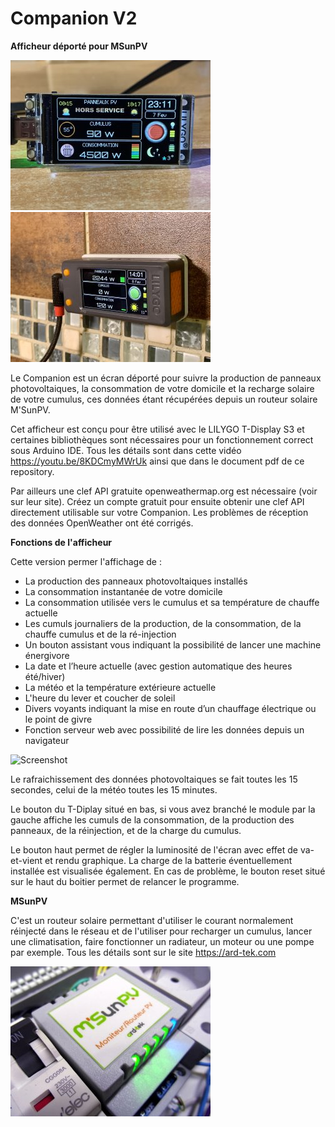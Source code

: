 # Companion V2
**Afficheur déporté pour MSunPV**

![Screenshot](img/IMG_6869.jpg) ![Screenshot](img/IMG_6871.jpg)

Le Companion est un écran déporté pour suivre la production de panneaux photovoltaiques, la consommation de votre domicile et la recharge solaire de votre cumulus, ces données étant récupérées depuis un routeur solaire M'SunPV.

Cet afficheur est conçu pour être utilisé avec le LILYGO T-Display S3 et certaines bibliothèques sont nécessaires pour un fonctionnement correct sous Arduino IDE. Tous les détails sont dans cette vidéo https://youtu.be/8KDCmyMWrUk ainsi que dans le document pdf de ce repository.


Par ailleurs une clef API gratuite openweathermap.org est nécessaire (voir sur leur site). Créez un compte gratuit pour ensuite obtenir une clef API directement utilisable sur votre Companion. Les problèmes de réception des données OpenWeather ont été corrigés.


**Fonctions de l'afficheur**

Cette version permer l'affichage de :
* La production des panneaux photovoltaiques installés
* La consommation instantanée de votre domicile
* La consommation utilisée vers le cumulus et sa température de chauffe actuelle
* Les cumuls journaliers de la production, de la consommation, de la chauffe cumulus et de la ré-injection
* Un bouton assistant vous indiquant la possibilité de lancer une machine énergivore
* La date et l’heure actuelle (avec gestion automatique des heures été/hiver)
* La météo et la température extérieure actuelle
* L'heure du lever et coucher de soleil
* Divers voyants indiquant la mise en route d’un chauffage électrique ou le point de givre
* Fonction serveur web avec possibilité de lire les données depuis un navigateur


![Screenshot](img/affiche.jpg) 

Le rafraichissement des données photovoltaiques se fait toutes les 15 secondes, celui de la météo toutes les 15 minutes.

Le bouton du T-Diplay situé en bas, si vous avez branché le module par la gauche affiche les cumuls de la consommation, de la production des panneaux, de la réinjection, et de la charge du cumulus.

Le bouton haut permet de régler la luminosité de l'écran avec effet de va-et-vient et rendu graphique. La charge de la batterie éventuellement installée est visualisée également.
En cas de problème, le bouton reset situé sur le haut du boitier permet de relancer le programme.

**MSunPV**

C'est un routeur solaire permettant d'utiliser le courant normalement réinjecté dans le réseau et de l'utiliser pour recharger un cumulus, lancer une climatisation, faire fonctionner un radiateur, un moteur ou une pompe par exemple. Tous les détails sont sur le site https://ard-tek.com

![Screenshot](img/SAM_0251_640.JPG)
